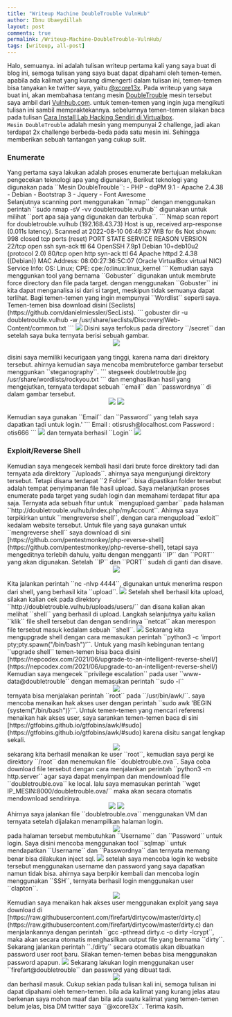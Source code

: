 ```yaml
---
title: "Writeup Machine DoubleTrouble VulnHub"
author: Ibnu Ubaeydillah
layout: post
comments: true
permalink: /Writeup-Machine-DoubleTrouble-VulnHub/
tags: [writeup, all-post]
---
```

Halo, semuanya. ini adalah tulisan writeup pertama kali yang saya buat di blog ini, semoga tulisan yang saya buat dapat dipahami oleh temen-temen. apabila ada kalimat yang kurang dimengerti dalam tulisan ini, temen-temen bisa tanyakan ke twitter saya, yaitu [@xcore13x](https://twitter.com/xcore13x). Pada writeup yang saya buat ini, akan membahasa tentang mesin [DoubleTrouble](#) mesin tersebut saya ambil dari [Vulnhub.com](https://vulnhub.com). untuk temen-temen yang ingin juga mengikuti tulisan ini sambil mempraktekannya. sebelumnya temen-temen silakan baca pada tulisan [Cara Install Lab Hacking Sendiri di Virtualbox](#).
<br>
``Mesin DoubleTrouble`` adalah mesin yang mempunyai 2 challenge, jadi akan terdapat 2x challenge berbeda-beda pada satu mesin ini. Sehingga memberikan sebuah tantangan yang cukup sulit.
<h3>Enumerate</h3>
Yang pertama saya lakukan adalah proses enumerate bertujuan melakukan pengecekan teknologi apa yang digunakan, Berikut teknologi yang digunakan pada ``Mesin DoubleTrouble``:
- PHP
- dqPM 9.1
- Apache 2.4.38
- Debian
- Bootstrap 3
- Jquery
- Font Awesome
<br>
Selanjutnya scanning port menggunakan ``nmap`` dengan menggunakan perintah ``sudo nmap -sV -vv doubletrouble.vulhub`` digunakan untuk milihat ``port apa saja yang digunakan dan terbuka``.
```
Nmap scan report for doubletrouble.vulhub (192.168.43.73)
Host is up, received arp-response (0.011s latency).
Scanned at 2022-08-10 06:46:37 WIB for 6s
Not shown: 998 closed tcp ports (reset)
PORT   STATE SERVICE REASON         VERSION
22/tcp open  ssh     syn-ack ttl 64 OpenSSH 7.9p1 Debian 10+deb10u2 (protocol 2.0)
80/tcp open  http    syn-ack ttl 64 Apache httpd 2.4.38 ((Debian))
MAC Address: 08:00:27:36:5C:07 (Oracle VirtualBox virtual NIC)
Service Info: OS: Linux; CPE: cpe:/o:linux:linux_kernel
```
Kemudian saya menggunkan tool yang bernama ``Gobuster`` digunakan untuk membrute force directory dan file pada target. dengan menggunakan ``Gobuster`` ini kita dapat menganalisa isi dari si target, meskipun tidak semuanya dapat terlihat. Bagi temen-temen yang ingin mempunyai ``Wordlist`` seperti saya. Temen-temen bisa download disini [Seclists](https://github.com/danielmiessler/SecLists).
```
gobuster dir -u doubletrouble.vulhub -w /usr/share/seclists/Discovery/Web-Content/common.txt
```
<img src="https://user-images.githubusercontent.com/28418984/183912262-e20d77bd-fff2-4cd0-83ec-2aa2b2327630.png">
Disini saya terfokus pada directory ``/secret`` dan setelah saya buka ternyata berisi sebuah gambar.
<center>
<img src="https://user-images.githubusercontent.com/28418984/183913381-49e10937-0055-40f1-b993-f8842782609e.png">
</center>
<br>disini saya memiliki kecurigaan yang tinggi, karena nama dari direktory tersebut. ahirnya kemudian saya mencoba membruteforce gambar tersebut menggunkan ``steganography``.
```
stegseek doubletrouble.jpg /usr/share/wordlists/rockyou.txt
```
dan menghasilkan hasil yang mengejutkan, ternyata terdapat sebuah ``email`` dan ``passwordnya`` di dalam gambar tersebut.
<br>
<center>
<img src="https://user-images.githubusercontent.com/28418984/183914631-37cde721-043d-430b-a2bb-15e062566685.png">
<img src="https://user-images.githubusercontent.com/28418984/183915406-0fe10c58-c341-4b89-b6cf-198f2109343b.png">
</center>
<br>
Kemudian saya gunakan ``Email`` dan ``Password`` yang telah saya dapatkan tadi untuk login.'
```
Email    : otisrush@localhost.com
Password : otis666
```
<img src="https://user-images.githubusercontent.com/28418984/183915899-e8bcd651-d218-49b6-8170-827909723b75.png">
dan ternyata berhasil ``Login``
<img src="https://user-images.githubusercontent.com/28418984/183916641-250644ae-a7cc-4537-b921-da43f668846a.png">
<h3>Exploit/Reverse Shell</h3>
Kemudian saya mengecek kembali hasil dari brute force direktory tadi dan ternyata ada direktory ``/uploads``. ahirnya saya mengunjungi direktory tersebut. Tetapi disana terdapat ``2 Folder``. bisa dipastikan folder tersebut adalah tempat penyimpanan file hasil upload. Saya melanjutkan proses enumerate pada target yang sudah login dan memahami terdapat fitur apa saja. Ternyata ada sebuah fitur untuk ``mengupload gambar`` pada halaman ``http://doubletrouble.vulhub/index.php/myAccount``. Ahirnya saya terpikirkan untuk ``mengreverse shell``, dengan cara mengupload ``exloit`` kedalam website tersebut. Untuk file yang saya gunakan untuk ``mengreverse shell`` saya download di sini [https://github.com/pentestmonkey/php-reverse-shell](https://github.com/pentestmonkey/php-reverse-shell), tetapi saya mengeditnya terlebih dahulu, yaitu dengan mengganti ``IP`` dan ``PORT`` yang akan digunakan. Setelah ``IP`` dan ``PORT`` sudah di ganti dan disave.
<center>
<img src="https://user-images.githubusercontent.com/28418984/183919349-c93a6364-1aa0-4241-9afb-fe446ea772aa.png">
</center>
<br>
Kita jalankan perintah ``nc -nlvp 4444``, digunakan untuk menerima respon dari shell, yang berhasil kita ``upload``.
<img src="https://user-images.githubusercontent.com/28418984/183920372-b757af26-93a8-4427-8cc0-98a531b8abb3.png">
Setelah shell berhasil kita upload, silakan kalian cek pada direktory ``http://doubletrouble.vulhub/uploads/users/`` dan disana kalian akan melihat ``shell`` yang berhasil di upload. Langkah selanjutnya yaitu kalian ``klik`` file shell tersebut dan dengan sendirinya ``netcat`` akan merespon file tersebut masuk kedalam sebuah ``shell``.
<img src="https://user-images.githubusercontent.com/28418984/183931003-129f4853-adeb-4afa-b8ab-0dd7dbce7b3a.png">
Sekarang kita mengupgrade shell dengan cara memasukan perintah ``python3 -c 'import pty;pty.spawn("/bin/bash")'``. Untuk yang masih kebingunan tentang ``upgrade shell`` temen-temen bisa baca disini [https://nepcodex.com/2021/06/upgrade-to-an-intelligent-reverse-shell/](https://nepcodex.com/2021/06/upgrade-to-an-intelligent-reverse-shell/)
Kemudian saya mengecek ``privilege escalation`` pada user ``www-data@doubletrouble`` dengan memasukan perintah ``sudo -l``
<center>
<img src="https://user-images.githubusercontent.com/28418984/183923191-c825a6c4-8032-4d5d-a1e5-c005948137ee.png"> 
</center>
ternyata bisa menjalakan perintah ``root`` pada ``/usr/bin/awk/``. saya mencoba menaikan hak akses user dengan perintah ``sudo awk 'BEGIN {system("/bin/bash")}'``. Untuk temen-temen yang mencari referensi menaikan hak akses user, saya sarankan temen-temen baca di sini [https://gtfobins.github.io/gtfobins/awk/#sudo](https://gtfobins.github.io/gtfobins/awk/#sudo) karena disitu sangat lengkap sekali. 
<center>
<img src="https://user-images.githubusercontent.com/28418984/183924376-6e6c6e78-1508-4708-bbde-f69fe7aec6bb.png">
</center>
sekarang kita berhasil menaikan ke user ``root``, kemudian saya pergi ke direktory ``/root`` dan menemukan file ``doubletrouble.ova``. Saya coba download file tersebut dengan cara menjalankan perintah ``python3 -m http.server`` agar saya dapat menyimpan dan mendownload file ``doubletrouble.ova`` ke local. lalu saya memasukan perintah ``wget IP_MESIN:8000/doubletrouble.ova/`` maka akan secara otomatis mendownload sendirinya. 
<center>
<img src="https://user-images.githubusercontent.com/28418984/183929929-00c2d704-3993-4267-9522-34dbdf97d3be.png">
<img src="https://user-images.githubusercontent.com/28418984/183933207-a467412c-880a-4db8-845f-45b6b924a8b0.png">
</center>
Ahirnya saya jalankan file ``doubletrouble.ova`` menggunakan VM dan ternyata setelah dijalakan menampilkan halaman login.
<center>
<img src="https://user-images.githubusercontent.com/28418984/183938582-99483b4c-695f-432a-947c-718e7bec4089.png">
</center>
pada halaman tersebut membutuhkan ``Username`` dan ``Password`` untuk login. Saya disini mencoba menggunakan tool ``sqlmap`` untuk mendapatkan ``Username`` dan ``Passwordnya`` dan ternyata memang benar bisa dilakukan inject sql.
<img src="https://user-images.githubusercontent.com/28418984/183940638-bb5a57be-3903-403b-9d23-6878aeb8e543.png">
setelah saya mencoba login ke website tersebut menggunakan username dan password yang saya dapatkan namun tidak bisa. ahirnya saya berpikir kembali dan mencoba login menggunakan ``SSH``, ternyata berhasil login menggunakan user ``clapton``.
<center>
<img src="https://user-images.githubusercontent.com/28418984/183942059-f5290dbf-eac7-4c4f-abd8-b6e92f0e7e39.png">
</center>
Kemudian saya menaikan hak akses user menggunakan exploit yang saya download di [https://raw.githubusercontent.com/firefart/dirtycow/master/dirty.c](https://raw.githubusercontent.com/firefart/dirtycow/master/dirty.c) dan menjalankannya dengan perintah ``gcc -pthread dirty.c -o dirty -lcrypt``, maka akan secara otomatis menghasilkan output file yang bernama ``dirty``. Sekarang jalankan perintah ``./dirty`` secara otomatis akan dibuatkan password user root baru. Silakan temen-temen bebas bisa menggunakan password apapun.
<img src="https://user-images.githubusercontent.com/28418984/183944558-ba447889-671d-4644-ac88-023e33c50fcc.png">
Sekarang lakukan login menggunakan user ``firefart@doubletrouble`` dan password yang dibuat tadi.
<center>
<img src="https://user-images.githubusercontent.com/28418984/183944995-1b2507bd-2107-4327-9fb9-ff071d4fb828.png">
</center>
dan berhasil masuk. Cukup sekian pada tulisan kali ini, semoga tulisan ini dapat dipahami oleh temen-temen. bila ada kalimat yang kurang jelas atau berkenan saya mohon maaf dan bila ada suatu kalimat yang temen-temen belum jelas, bisa DM twitter saya ``@xcore13x``. Terima kasih.